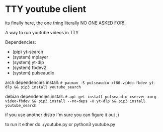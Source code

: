 # TTY youtube client

its finally here, the one thing literally NO ONE ASKED FOR!!

A way to run youtube videos in TTY

Dependencies:
* (pip) yt-search
* (system) mplayer
* (system) yt-dlp
* (system) fbdev2
* (system) pulseaudio

arch dependencies install: `# pacman -S pulseaudio xf86-video-fbdev yt-dlp && pip3 install youtube_search`

debian dependencies install: `# apt-get install pulseaudio xserver-xorg-video-fbdev && pip3 install --no-deps -U yt-dlp && pip3 install youtube_search`

if you use another distro I'm sure you can figure it out ;)

to run it either do ./youtube.py or python3 youtube.py
